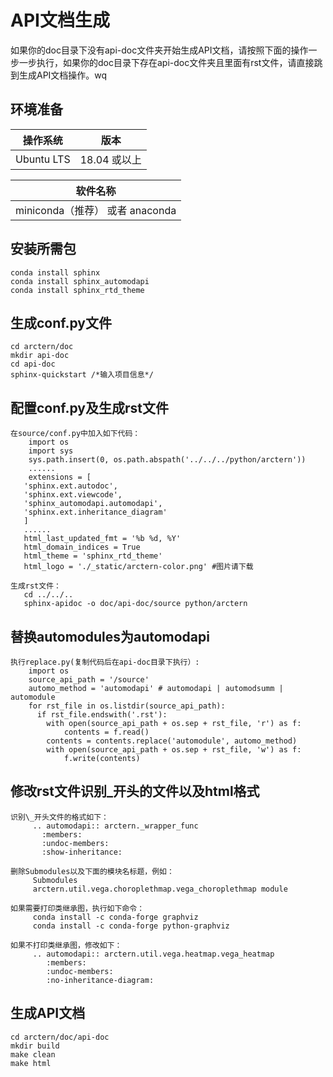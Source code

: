 # API文档生成

如果你的doc目录下没有api-doc文件夹开始生成API文档，请按照下面的操作一步一步执行，如果你的doc目录下存在api-doc文件夹且里面有rst文件，请直接跳到生成API文档操作。wq

## 环境准备

操作系统  | 版本
:-----------:|:----------:
Ubuntu LTS  | 18.04 或以上

|软件名称  |
|:-----------:|
|miniconda（推荐） 或者 anaconda  |

## 安装所需包
```
conda install sphinx
conda install sphinx_automodapi
conda install sphinx_rtd_theme
```

## 生成conf.py文件
```
cd arctern/doc
mkdir api-doc
cd api-doc
sphinx-quickstart /*输入项目信息*/
```

## 配置conf.py及生成rst文件
```
在source/conf.py中加入如下代码：
    import os
    import sys
    sys.path.insert(0, os.path.abspath('../../../python/arctern'))
	......
	extensions = [
   'sphinx.ext.autodoc',
   'sphinx.ext.viewcode',
   'sphinx_automodapi.automodapi',
   'sphinx.ext.inheritance_diagram'
   ]
   ......
   html_last_updated_fmt = '%b %d, %Y'
   html_domain_indices = True
   html_theme = 'sphinx_rtd_theme'
   html_logo = './_static/arctern-color.png' #图片请下载
   
生成rst文件：
   cd ../../..
   sphinx-apidoc -o doc/api-doc/source python/arctern
```

## 替换automodules为automodapi
```
执行replace.py(复制代码后在api-doc目录下执行）:
    import os
    source_api_path = '/source'
    automo_method = 'automodapi' # automodapi | automodsumm | automodule
    for rst_file in os.listdir(source_api_path):
      if rst_file.endswith('.rst'):
        with open(source_api_path + os.sep + rst_file, 'r') as f:
            contents = f.read()
        contents = contents.replace('automodule', automo_method)
        with open(source_api_path + os.sep + rst_file, 'w') as f:
            f.write(contents)
```

## 修改rst文件识别\_开头的文件以及html格式
```
识别\_开头文件的格式如下：
     .. automodapi:: arctern._wrapper_func
       :members:
       :undoc-members:
       :show-inheritance:
   
删除Submodules以及下面的模块名标题，例如：
     Submodules
     arctern.util.vega.choroplethmap.vega_choroplethmap module
   
如果需要打印类继承图，执行如下命令：
     conda install -c conda-forge graphviz 
     conda install -c conda-forge python-graphviz
	 
如果不打印类继承图，修改如下：
     .. automodapi:: arctern.util.vega.heatmap.vega_heatmap
        :members:
        :undoc-members:
        :no-inheritance-diagram:
```

## 生成API文档
```
cd arctern/doc/api-doc
mkdir build
make clean
make html
```
